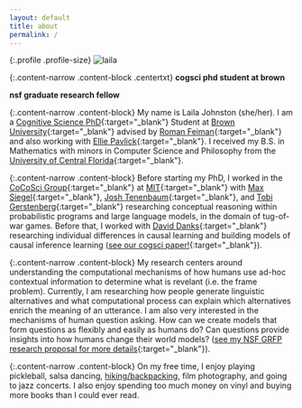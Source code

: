 ```yaml
---
layout: default
title: about
permalink: /
---
```


{:.profile .profile-size}
![laila](/imgs/laila_2023.jpg)

{:.content-narrow .content-block .centertxt}
**cogsci phd student at brown**<br>
<!-- **cocosci researcher at mit**<br> -->
**nsf graduate research fellow**

{:.content-narrow .content-block}
My name is Laila Johnston (she/her). I am a [Cognitive Science PhD](https://www.brown.edu/academics/cognitive-linguistic-psychological-sciences/home){:target="_blank"} Student at [Brown University](https://www.brown.edu/){:target="_blank"} advised by [Roman Feiman](https://www.brown.edu/academics/cognitive-linguistic-psychological-sciences/people/faculty/roman-feiman){:target="_blank"} and also working with [Ellie Pavlick](https://cs.brown.edu/people/epavlick/){:target="_blank"}. I received my B.S. in Mathematics with minors in Computer Science and Philosophy from the [University of Central Florida](https://www.ucf.edu/){:target="_blank"}.

<!-- as well as a [NSF Graduate Research Fellow](https://www.nsfgrfp.org/){:target="_blank"}.  -->

{:.content-narrow .content-block}
Before starting my PhD, I worked in the [CoCoSci Group](https://cocosci.mit.edu/){:target="_blank"} at [MIT](https://web.mit.edu/){:target="_blank"}  with [Max Siegel](http://web.mit.edu/maxs/www/){:target="_blank"}, [Josh Tenenbaum](https://cocosci.mit.edu/josh){:target="_blank"}, and [Tobi Gerstenberg](https://cicl.stanford.edu/member/tobias_gerstenberg/){:target="_blank"} researching conceptual reasoning within probabilistic programs and large language models, in the domain of tug-of-war games. Before that, I worked with [David Danks](https://www.daviddanks.org/){:target="_blank"} researching individual differences in causal learning and building models of causal inference learning ([see our cogsci paper!](https://lailacj.github.io/pdfs/papers/johnston_causallearning_2021.pdf){:target="_blank"}).

{:.content-narrow .content-block}
My research centers around understanding the computational mechanisms of how humans use ad-hoc contextual information to determine what is revelant (i.e. the frame problem). Currently, I am researching how people generate linguistic alternatives and what computational process can explain which alternatives enrich the meaning of an utterance. I am also very interested in the mechanisms of human question asking. How can we create models that form questions as flexibly and easily as humans do? Can questions provide insights into how humans change their world models? ([see my NSF GRFP research proposal for more details](https://lailacj.github.io/pdfs/papers/johnston_NSFGRFP_ResearchProposal_2022.pdf){:target="_blank"}).

<!-- Broadly, I conduct research at the intersection of cognitive science, computer science, and philosophy. I would like to work towards discovering unified theories of intelligence to create computational models that think and learn the way humans do.  -->

<!-- {:.content-narrow .content-block}
I am motivated to obtain a PhD not only to further our understanding of the human mind, but also to encourage other first-generation, Hispanic female students to pursue careers in STEM. My experience as a [McNair Scholar](https://mcnair.ucf.edu/){:target="_blank"} and the mentorship I have received, has inspired me to reinvest into my community through holding executive positions in the AI Club (AI@UCF) and Cognitive Sciences Club at UCF. As a leader in these clubs, I strive to create a space where other young scientists, no matter their background, can feel encouraged and supported to fulfill their aspirations. -->

{:.content-narrow .content-block}
On my free time, I enjoy playing pickleball, salsa dancing, [hiking/backpacking](https://lailacj.github.io/blog/hikes/), film photography, and going to jazz concerts. I also enjoy spending too much money on vinyl and buying more books than I could ever read. 